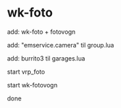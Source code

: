 # wk-foto
add: wk-foto + fotovogn 

add: "emservice.camera" til group.lua

add: burrito3 til garages.lua

start vrp_foto

start wk-fotovogn

done
